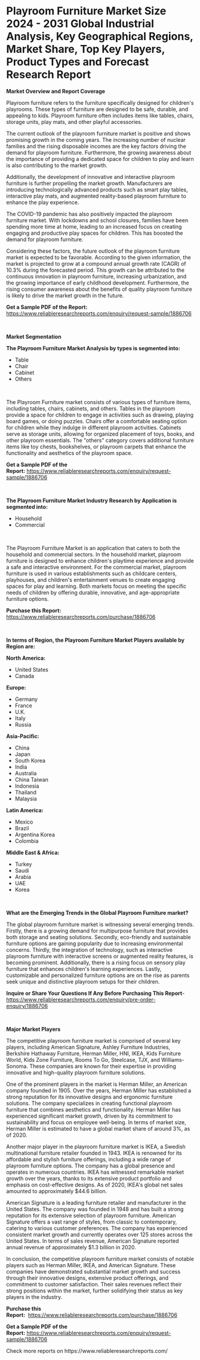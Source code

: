 <p><h1>Playroom Furniture Market Size 2024 - 2031 Global Industrial Analysis, Key Geographical Regions, Market Share, Top Key Players, Product Types and Forecast Research Report</h1></p><p><strong>Market Overview and Report Coverage</strong></p>
<p><p>Playroom furniture refers to the furniture specifically designed for children's playrooms. These types of furniture are designed to be safe, durable, and appealing to kids. Playroom furniture often includes items like tables, chairs, storage units, play mats, and other playful accessories.</p><p>The current outlook of the playroom furniture market is positive and shows promising growth in the coming years. The increasing number of nuclear families and the rising disposable incomes are the key factors driving the demand for playroom furniture. Furthermore, the growing awareness about the importance of providing a dedicated space for children to play and learn is also contributing to the market growth.</p><p>Additionally, the development of innovative and interactive playroom furniture is further propelling the market growth. Manufacturers are introducing technologically advanced products such as smart play tables, interactive play mats, and augmented reality-based playroom furniture to enhance the play experience.</p><p>The COVID-19 pandemic has also positively impacted the playroom furniture market. With lockdowns and school closures, families have been spending more time at home, leading to an increased focus on creating engaging and productive play spaces for children. This has boosted the demand for playroom furniture.</p><p>Considering these factors, the future outlook of the playroom furniture market is expected to be favorable. According to the given information, the market is projected to grow at a compound annual growth rate (CAGR) of 10.3% during the forecasted period. This growth can be attributed to the continuous innovation in playroom furniture, increasing urbanization, and the growing importance of early childhood development. Furthermore, the rising consumer awareness about the benefits of quality playroom furniture is likely to drive the market growth in the future.</p></p>
<p><strong>Get a Sample PDF of the Report:</strong> <a href="https://www.reliableresearchreports.com/enquiry/request-sample/1886706">https://www.reliableresearchreports.com/enquiry/request-sample/1886706</a></p>
<p>&nbsp;</p>
<p><strong>Market Segmentation</strong></p>
<p><strong>The Playroom Furniture Market Analysis by types is segmented into:</strong></p>
<p><ul><li>Table</li><li>Chair</li><li>Cabinet</li><li>Others</li></ul></p>
<p>&nbsp;</p>
<p><p>The Playroom Furniture market consists of various types of furniture items, including tables, chairs, cabinets, and others. Tables in the playroom provide a space for children to engage in activities such as drawing, playing board games, or doing puzzles. Chairs offer a comfortable seating option for children while they indulge in different playroom activities. Cabinets serve as storage units, allowing for organized placement of toys, books, and other playroom essentials. The "others" category covers additional furniture items like toy chests, bookshelves, or playroom carpets that enhance the functionality and aesthetics of the playroom space.</p></p>
<p><strong>Get a Sample PDF of the Report:</strong>&nbsp;<a href="https://www.reliableresearchreports.com/enquiry/request-sample/1886706">https://www.reliableresearchreports.com/enquiry/request-sample/1886706</a></p>
<p>&nbsp;</p>
<p><strong>The Playroom Furniture Market Industry Research by Application is segmented into:</strong></p>
<p><ul><li>Household</li><li>Commercial</li></ul></p>
<p>&nbsp;</p>
<p><p>The Playroom Furniture Market is an application that caters to both the household and commercial sectors. In the household market, playroom furniture is designed to enhance children's playtime experience and provide a safe and interactive environment. For the commercial market, playroom furniture is used in various establishments such as childcare centers, playhouses, and children's entertainment venues to create engaging spaces for play and learning. Both markets focus on meeting the specific needs of children by offering durable, innovative, and age-appropriate furniture options.</p></p>
<p><strong>Purchase this Report:</strong>&nbsp; <a href="https://www.reliableresearchreports.com/purchase/1886706">https://www.reliableresearchreports.com/purchase/1886706</a></p>
<p>&nbsp;</p>
<p><strong>In terms of Region, the Playroom Furniture Market Players available by Region are:</strong></p>
<p>
    <p> <strong> North America: </strong>
        <ul>
            <li>United States</li>
            <li>Canada</li>
        </ul>
        </p> 
    <p> <strong> Europe: </strong>
        <ul>
            <li>Germany</li>
            <li>France</li>
            <li>U.K.</li>
            <li>Italy</li>
            <li>Russia</li>
        </ul>
        </p> 
    <p> <strong> Asia-Pacific: </strong>
        <ul>
            <li>China</li>
            <li>Japan</li>
            <li>South Korea</li>
            <li>India</li>
            <li>Australia</li>
            <li>China Taiwan</li>
            <li>Indonesia</li>
            <li>Thailand</li>
            <li>Malaysia</li>
        </ul>
        </p> 
    <p> <strong> Latin America: </strong>
        <ul>
            <li>Mexico</li>
            <li>Brazil</li>
            <li>Argentina Korea</li>
            <li>Colombia</li>
        </ul>
        </p> 
    <p> <strong> Middle East & Africa: </strong>
        <ul>
            <li>Turkey</li>
            <li>Saudi</li>
            <li>Arabia</li>
            <li>UAE</li>
            <li>Korea</li>
        </ul>
    </p>
    </p>
<p>&nbsp;</p>
<p><strong>What are the Emerging Trends in the Global Playroom Furniture market?</strong></p>
<p><p>The global playroom furniture market is witnessing several emerging trends. Firstly, there is a growing demand for multipurpose furniture that provides both storage and seating solutions. Secondly, eco-friendly and sustainable furniture options are gaining popularity due to increasing environmental concerns. Thirdly, the integration of technology, such as interactive playroom furniture with interactive screens or augmented reality features, is becoming prominent. Additionally, there is a rising focus on sensory play furniture that enhances children's learning experiences. Lastly, customizable and personalized furniture options are on the rise as parents seek unique and distinctive playroom setups for their children.</p></p>
<p><strong>Inquire or Share Your Questions If Any Before Purchasing This Report</strong>- <a href="https://www.reliableresearchreports.com/enquiry/pre-order-enquiry/1886706">https://www.reliableresearchreports.com/enquiry/pre-order-enquiry/1886706</a></p>
<p>&nbsp;</p>
<p><strong>Major Market Players</strong></p>
<p><p>The competitive playroom furniture market is comprised of several key players, including American Signature, Ashley Furniture Industries, Berkshire Hathaway Furniture, Herman Miller, HNI, IKEA, Kids Furniture World, Kids Zone Furniture, Rooms To Go, Steelcase, TJX, and Williams-Sonoma. These companies are known for their expertise in providing innovative and high-quality playroom furniture solutions.</p><p>One of the prominent players in the market is Herman Miller, an American company founded in 1905. Over the years, Herman Miller has established a strong reputation for its innovative designs and ergonomic furniture solutions. The company specializes in creating functional playroom furniture that combines aesthetics and functionality. Herman Miller has experienced significant market growth, driven by its commitment to sustainability and focus on employee well-being. In terms of market size, Herman Miller is estimated to have a global market share of around 3%, as of 2020.</p><p>Another major player in the playroom furniture market is IKEA, a Swedish multinational furniture retailer founded in 1943. IKEA is renowned for its affordable and stylish furniture offerings, including a wide range of playroom furniture options. The company has a global presence and operates in numerous countries. IKEA has witnessed remarkable market growth over the years, thanks to its extensive product portfolio and emphasis on cost-effective designs. As of 2020, IKEA's global net sales amounted to approximately $44.6 billion.</p><p>American Signature is a leading furniture retailer and manufacturer in the United States. The company was founded in 1948 and has built a strong reputation for its extensive selection of playroom furniture. American Signature offers a vast range of styles, from classic to contemporary, catering to various customer preferences. The company has experienced consistent market growth and currently operates over 125 stores across the United States. In terms of sales revenue, American Signature reported annual revenue of approximately $1.3 billion in 2020.</p><p>In conclusion, the competitive playroom furniture market consists of notable players such as Herman Miller, IKEA, and American Signature. These companies have demonstrated substantial market growth and success through their innovative designs, extensive product offerings, and commitment to customer satisfaction. Their sales revenues reflect their strong positions within the market, further solidifying their status as key players in the industry.</p></p>
<p><strong>Purchase this Report:</strong>&nbsp;&nbsp;<a href="https://www.reliableresearchreports.com/purchase/1886706">https://www.reliableresearchreports.com/purchase/1886706</a></p>
<p></p>
<p><strong>Get a Sample PDF of the Report:</strong>&nbsp;<a href="https://www.reliableresearchreports.com/enquiry/request-sample/1886706">https://www.reliableresearchreports.com/enquiry/request-sample/1886706</a></p>
<p>Check more reports on https://www.reliableresearchreports.com/</p>